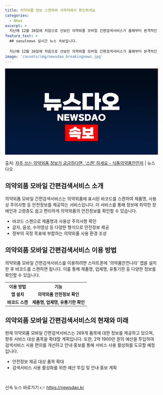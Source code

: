 ```yaml
---
title: 의약외품 정보 스캔하여 식약처에서 확인하세요
categories:
  - News
excerpt: >
  지난해 12월 26일에 처음으로 선보인 의약외품 모바일 간편검색서비스가 올해부터 본격적인 서비스를 시작했다.…
feature_text: >
  ## seoulnews 실시간 뉴스 속보입니다.

  지난해 12월 26일에 처음으로 선보인 의약외품 모바일 간편검색서비스가 올해부터 본격적인 서비스를 시작했다.…
image: '/assets/img/newsdao_breakingnews.jpg'
---
```


![뉴스다오 속보](/assets/img/newsdao_breakingnews.jpg)

<p>출처: <a href="https://newsdao.kr/3166" rel="dofollow">자주 쓰는 의약외품 정보가 궁금하다면, ‘스캔’ 하세요 - 식품의약품안전처</a> | 뉴스다오</p>

<h2 data-ke-size="size26">의약외품 모바일 간편검색서비스 소개</h2>
<p data-ke-size="size16">의약외품 모바일 간편검색서비스는 의약외품에 표시된 바코드를 스캔하여 제품명, 사용상 주의사항 등 안전정보를 제공하는 서비스입니다.
이 서비스를 통해 정보에 취약한 장애인과 고령층도 쉽고 편리하게 의약외품의 안전정보를 확인할 수 있습니다.</p>
<ul>
<li>바코드 스캔으로 제품명과 사용상 주의사항 확인</li>
<li>글자, 음성, 수어영상 등 다양한 형식으로 안전정보 제공</li>
<li>정부의 국정 목표에 부합하는 의약외품 사용 환경 조성</li>
</ul>

<h2 data-ke-size="size26">의약외품 모바일 간편검색서비스 이용 방법</h2>
<p data-ke-size="size16">의약외품 모바일 간편검색서비스를 이용하려면 스마트폰에 '의약품안전나라' 앱을 설치한 후 바코드를 스캔하면 됩니다. 이를 통해 제품명, 업체명, 유통기한 등 다양한 정보를 확인할 수 있습니다.</p>
<table>
<tr>
<th>이용 방법</th>
<th>기능</th>
</tr>
<tr>
<td style="text-align: center; height: 17px;"><b>앱 설치</b></td>
<td style="text-align: center; height: 17px;"><b>의약외품 안전정보 확인</b></td>
</tr>
<tr>
<td style="text-align: center; height: 17px;"><b>바코드 스캔</b></td>
<td style="text-align: center; height: 17px;"><b>제품명, 업체명, 유통기한 확인</b></td>
</tr>
</table>

<h2 data-ke-size="size26">의약외품 모바일 간편검색서비스의 현재와 미래</h2>
<p data-ke-size="size16">현재 의약외품 모바일 간편검색서비스는 269개 품목에 대한 정보를 제공하고 있으며, 향후 서비스 대상 품목을 확대할 계획입니다. 또한, 2억 1900만 원의 예산을 투입하여 검색서비스 사용 편의를 개선하고 안내·홍보를 통해 서비스 사용 활성화를 도모할 예정입니다.</p>
<ul>
<li>안전정보 제공 대상 품목 확대</li>
<li>검색서비스 사용 활성화를 위한 예산 투입 및 안내·홍보 계획</li>
</ul>
<p data-ke-size="size16">&nbsp;</p> 

신속 뉴스 바로가기 👉 <a href="https://newsdao.kr" rel="dofollow">https://newsdao.kr</a>


